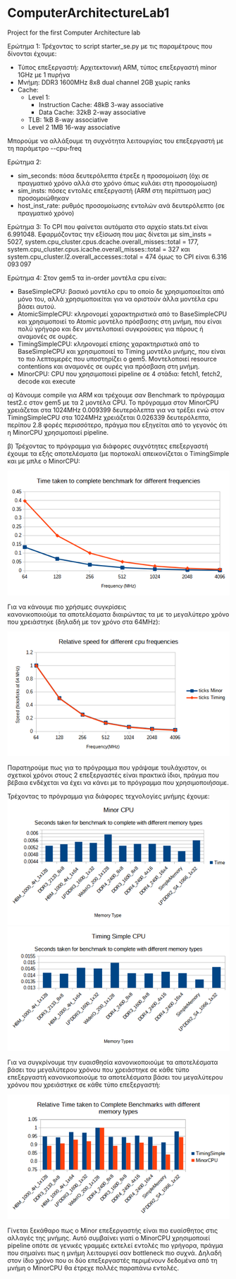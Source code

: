 # ComputerArchitectureLab1
Project for the first Computer Architecture lab


Ερώτημα 1:
Τρέχοντας το script starter_se.py με τις παραμέτρους που δίνονται έχουμε:
 * Τύπος επεξεργαστή: Αρχιτεκτονική ARM, τύπος επεξεργαστή minor 1GHz με 1 πυρήνα
 * Μνήμη: DDR3 1600MHz 8x8 dual channel 2GB χωρίς ranks
 * Cache:
    - Level 1: 
        + Instruction Cache: 48kB 3-way associative
        + Data Cache: 32kB 2-way associative
    - TLB:
        1kB 8-way associative
    - Level 2 1MB 16-way associative

Μπορούμε να αλλάξουμε τη συχνότητα λειτουργίας του επεξεργαστή με τη παράμετρο --cpu-freq

Ερώτημα 2:
 * sim_seconds: πόσα δευτερόλεπτα έτρεξε η προσομοίωση (όχι σε πραγματικό χρόνο αλλά στο χρόνο όπως κυλάει στη προσομοίωση)
 * sim_insts: πόσες εντολές επεξεργαστή (ARM στη περίπτωση μας) προσομοιώθηκαν
 * host_inst_rate: ρυθμός προσομοίωσης εντολών ανά δευτερόλεπτο (σε πραγματικό χρόνο)
 
 
 Ερώτημα 3:
 Το CPI που φαίνεται αυτόματα στο αρχείο stats.txt είναι 6.991048. Εφαρμόζοντας την εξίσωση που μας δίνεται με sim_insts = 5027, system.cpu_cluster.cpus.dcache.overall_misses::total = 177, system.cpu_cluster.cpus.icache.overall_misses::total = 327 και system.cpu_cluster.l2.overall_accesses::total = 474 όμως το CPI είναι 6.316 093 097
 
 Ερώτημα 4:
 Στον gem5 τα in-order μοντέλα cpu είναι:
  * BaseSimpleCPU: βασικό μοντέλο cpu το οποίο δε χρησιμοποιείται από μόνο του, αλλά χρησιμοποιείται για να οριστούν άλλα μοντέλα cpu βάσει αυτού.
  * AtomicSimpleCPU: κληρονομεί χαρακτηριστικά από το BaseSimpleCPU και χρησιμοποιεί το Atomic μοντέλο πρόσβασης στη μνήμη, που είναι πολύ γρήγορο και δεν μοντελοποιεί συγκρούσεις για πόρους ή αναμονές σε ουρές.
  * TimingSimpleCPU: κληρονομεί επίσης χαρακτηριστικά από το BaseSimpleCPU και χρησιμοποιεί το Timing μοντέλο μνήμης, που είναι το πιο λεπτομερές που υποστηρίζει ο gem5. Μοντελοποιεί resource contentions και αναμονές σε ουρές για πρόσβαση στη μνήμη.
  * MinorCPU: CPU που χρησιμοποιεί pipeline σε 4 στάδια: fetch1, fetch2, decode και execute
  
α) Κάνουμε compile για ARM και τρέχουμε σαν Benchmark το πρόγραμμα test2.c στον gem5 με τα 2 μοντέλα CPU.
Το πρόγραμμα στον MinorCPU χρειάζεται στα 1024MHz 0.009399 δευτερόλεπτα για να τρέξει ενώ στον TimingSimpleCPU στα 1024MHz χρειάζεται 0.026339 δευτερόλεπτα, περίπου 2.8 φορές περισσότερο, πράγμα που εξηγείται από το γεγονός ότι η MinorCPU χρησιμοποιεί pipeline.

β) Τρέχοντας το πρόγραμμα για διάφορες συχνότητες επεξεργαστή έχουμε τα εξής αποτελέσματα (με πορτοκαλί απεικονίζεται ο TimingSimple και με μπλε ο MinorCPU:

![alt text](https://github.com/LeandrosTzotzis/ComputerArchitectureLab1/blob/main/freqAbs.png?raw=true)

Για να κάνουμε πιο χρήσιμες συγκρίσεις </br> κανονικοποιούμε τα αποτελέσματα διαιρώντας τα με το μεγαλύτερο χρόνο που χρειάστηκε (δηλαδή με τον χρόνο στα 64MHz):

![alt text](https://github.com/LeandrosTzotzis/ComputerArchitectureLab1/blob/main/relativeFreq.png?raw=true)

Παρατηρούμε πως για το πρόγραμμα που γράψαμε τουλάχιστον, οι σχετικοί χρόνοι στους 2 επεξεργαστές είναι πρακτικά ίδιοι, πράγμα που βέβαια ενδέχεται να έχει να κάνει με το πρόγραμμα που χρησιμοποιήσαμε.

Τρέχοντας το πρόγραμμα για διάφορες τεχνολογίες μνήμης έχουμε:
![alt text](https://github.com/LeandrosTzotzis/ComputerArchitectureLab1/blob/main/memoriesAbsMinor.png?raw=true)
![alt text](https://github.com/LeandrosTzotzis/ComputerArchitectureLab1/blob/main/memoriesAbsTiming.png?raw=true)

Για να συγκρίνουμε την ευαισθησία κανονικοποιούμε τα αποτελέσματα βάσει του μεγαλύτερου χρόνου που χρειάστηκε σε κάθε τύπο επεξεργαστή κανονικοποιούμε τα αποτελέσματα βάσει του μεγαλύτερου χρόνου που χρειάστηκε σε κάθε τύπο επεξεργαστή:

![alt text](https://github.com/LeandrosTzotzis/ComputerArchitectureLab1/blob/main/memRelativeTimes.png?raw=true)

Γίνεται ξεκάθαρο πως ο Minor επεξεργαστής είναι πιο ευαίσθητος στις αλλαγές της μνήμης. Αυτό συμβαίνει γιατί ο MinorCPU χρησιμοποιεί pipeline οπότε σε γενικές γραμμές εκτελεί εντολές πιο γρήγορα, πράγμα που σημαίνει πως η μνήμη λειτουργεί σαν bottleneck πιο συχνά. Δηλαδή στον ίδιο χρόνο που οι δύο επεξεργαστές περιμένουν δεδομένα από τη μνήμη ο MinorCPU θα έτρεχε πολλές παραπάνω εντολές.
